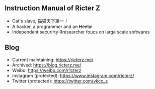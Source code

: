 ## Instruction Manual of Ricter Z
- Cat's slave, 猫猫天下第一！
- A hacker, a programmer and an ~~Hentai~~
- Independent securirty Rresearcher foucs on large scale softwares 

## Blog
- Current maintaining: https://ricterz.me/
- Archived: https://blog.ricterz.me/
- Weibo: https://weibo.com/r1cterz
- Instagram (protected): https://www.instagram.com/ricterz/
- Twitter (protected): https://twitter.com/ykco_z

